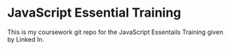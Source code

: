 # JavaScript Essential Training
This is my coursework git repo for the JavaScript Essentails Training given by Linked In.

